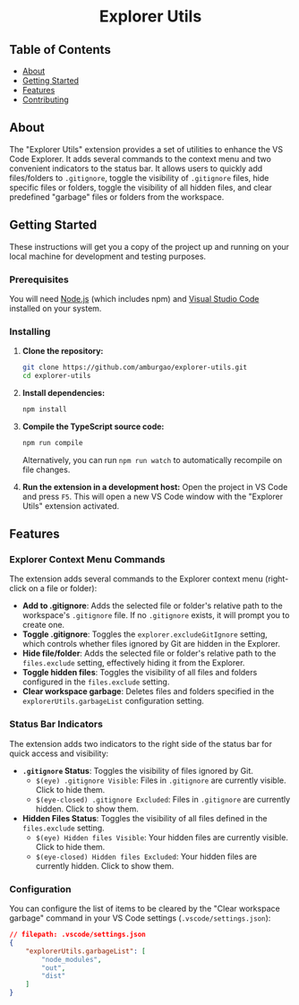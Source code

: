 <!-- markdownlint-disable MD033 -->

<h1 style="border-style: none; text-align: center;">Explorer Utils</h1>

## Table of Contents

- [About](#about)
- [Getting Started](#getting_started)
- [Features](#features)
- [Contributing](../CONTRIBUTING.md)

## About <a name = "about"></a>

The "Explorer Utils" extension provides a set of utilities to enhance the VS Code Explorer. It adds several commands to the context menu and two convenient indicators to the status bar. It allows users to quickly add files/folders to `.gitignore`, toggle the visibility of `.gitignore` files, hide specific files or folders, toggle the visibility of all hidden files, and clear predefined "garbage" files or folders from the workspace.

## Getting Started <a name = "getting_started"></a>

These instructions will get you a copy of the project up and running on your local machine for development and testing purposes.

### Prerequisites

You will need [Node.js](https://nodejs.org/) (which includes npm) and [Visual Studio Code](https://code.visualstudio.com/) installed on your system.

### Installing

1. **Clone the repository:**

    ```bash
    git clone https://github.com/amburgao/explorer-utils.git
    cd explorer-utils
    ```

2. **Install dependencies:**

    ```bash
    npm install
    ```

3. **Compile the TypeScript source code:**

    ```bash
    npm run compile
    ```

    Alternatively, you can run `npm run watch` to automatically recompile on file changes.

4. **Run the extension in a development host:**
    Open the project in VS Code and press `F5`. This will open a new VS Code window with the "Explorer Utils" extension activated.

## Features <a name = "features"></a>

### Explorer Context Menu Commands

The extension adds several commands to the Explorer context menu (right-click on a file or folder):

- **Add to .gitignore**: Adds the selected file or folder's relative path to the workspace's `.gitignore` file. If no `.gitignore` exists, it will prompt you to create one.
- **Toggle .gitignore**: Toggles the `explorer.excludeGitIgnore` setting, which controls whether files ignored by Git are hidden in the Explorer.
- **Hide file/folder**: Adds the selected file or folder's relative path to the `files.exclude` setting, effectively hiding it from the Explorer.
- **Toggle hidden files**: Toggles the visibility of all files and folders configured in the `files.exclude` setting.
- **Clear workspace garbage**: Deletes files and folders specified in the `explorerUtils.garbageList` configuration setting.

### Status Bar Indicators

The extension adds two indicators to the right side of the status bar for quick access and visibility:

- **`.gitignore` Status**: Toggles the visibility of files ignored by Git.
  - `$(eye) .gitignore Visible`: Files in `.gitignore` are currently visible. Click to hide them.
  - `$(eye-closed) .gitignore Excluded`: Files in `.gitignore` are currently hidden. Click to show them.
- **Hidden Files Status**: Toggles the visibility of all files defined in the `files.exclude` setting.
  - `$(eye) Hidden files Visible`: Your hidden files are currently visible. Click to hide them.
  - `$(eye-closed) Hidden files Excluded`: Your hidden files are currently hidden. Click to show them.

### Configuration

You can configure the list of items to be cleared by the "Clear workspace garbage" command in your VS Code settings (`.vscode/settings.json`):

```json
// filepath: .vscode/settings.json
{
    "explorerUtils.garbageList": [
        "node_modules",
        "out",
        "dist"
    ]
}
```
